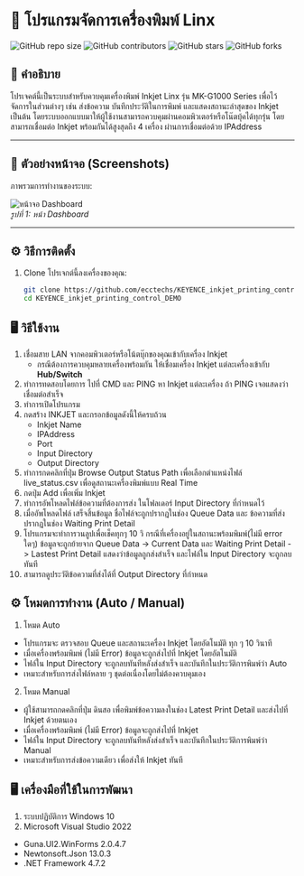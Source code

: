 
# 🚀 โปรแกรมจัดการเครื่องพิมพ์ Linx

![GitHub repo size](https://img.shields.io/github/repo-size/username/repo-name)
![GitHub contributors](https://img.shields.io/github/contributors/username/repo-name)
![GitHub stars](https://img.shields.io/github/stars/username/repo-name?style=social)
![GitHub forks](https://img.shields.io/github/forks/username/repo-name?style=social)

## 📖 คำอธิบาย
โปรเจคต์นี้เป็นระบบสําหรับควบคุมเครื่องพิมพ์ Inkjet Linx รุ่น MK-G1000 Series เพื่อไว้จัดการในส่วนต่างๆ เช่น ส่งข้อความ บันทึกประวัติในการพิมพ์ และแสดงสถานะล่าสุดของ Inkjet เป็นต้น 
โดยระบบออกแบบมาให้ผู้ใช้งานสามารถควบคุมผ่านคอมพิวเตอร์หรือโน๊ตบุ้คได้ทุกรุ่น โดยสามารถเชื่อมต่อ Inkjet พร้อมกันได้สูงสุดถึง 4 เครื่อง ผ่านการเชื่อมต่อด้วย IPAddress

---

## 📸 ตัวอย่างหน้าจอ (Screenshots)

ภาพรวมการทำงานของระบบ:

![หน้าจอ Dashboard](./images/dashboard.png)  
*รูปที่ 1: หน้า Dashboard*

---

## ⚙️ วิธีการติดตั้ง

1. Clone โปรเจกต์นี้ลงเครื่องของคุณ:
   ```bash 
   git clone https://github.com/ecctechs/KEYENCE_inkjet_printing_control_DEMO.git
   cd KEYENCE_inkjet_printing_control_DEMO


## 🖥️ วิธีใช้งาน

1. เชื่อมสาย LAN จากคอมพิวเตอร์หรือโน้ตบุ๊กของคุณเข้ากับเครื่อง Inkjet
   - กรณีต้องการควบคุมหลายเครื่องพร้อมกัน ให้เชื่อมเครื่อง Inkjet แต่ละเครื่องเข้ากับ **Hub/Switch**
2. ทําการทดสอบโดยการ ไปที่ CMD และ PING หา Inkjet แต่ละเครื่อง ถ้า PING เจอแสดงว่าเชื่อมต่อสําเร็จ
3. ทําการเปิดโปรแกรม
4. กดสร้าง INKJET และกรอกข้อมูลดังนี้ให้ครบถ้วน
   - Inkjet Name
   - IPAddress
   - Port
   - Input Directory
   - Output Directory
5. ทําการกดคลิกที่ปุ่ม Browse Output Status Path เพื่อเลือกตําแหน่งไฟล์ live_status.csv เพื่อดูสถานะเครื่องพิมพ์แบบ Real Time
6. กดปุ่ม Add เพื่อเพิ่ม Inkjet
7. ทําการอัพโหลดไฟล์ข้อความที่ต้องการส่ง ในโฟลเดอร์ Input Directory ที่กําหนดไว้
8. เมื่ออัพโหลดไฟล์ เสร็จสิ้นข้อมูล ชื่อไฟล์จะถูกปรากฎในช่อง Queue Data และ ข้อความที่ส่งปรากฎในช่อง Waiting Print Detail 
9. โปรแกรมจะทําการวนลูปเพื่อเช็คทุกๆ 10 วิ กรณีที่เครื่องอยู่ในสถานะพร้อมพิมพ์(ไม่มี error ใดๆ)  ข้อมูลจะถูกย้ายจาก  Queue Data -> Current Data และ Waiting Print Detail -> Lastest Print Detail แสดงว่าข้อมูลถูกส่งสําเร็จ และไฟล์ใน Input Directory จะถูกลบทันที
10. สามารถดูประวัติข้อความที่ส่งได้ที่ Output Directory ที่กําหนด

## ⚙️ โหมดการทำงาน (Auto / Manual)

1. โหมด Auto
- โปรแกรมจะ ตรวจสอบ Queue และสถานะเครื่อง Inkjet โดยอัตโนมัติ ทุก ๆ 10 วินาที  
- เมื่อเครื่องพร้อมพิมพ์ (ไม่มี Error) ข้อมูลจะถูกส่งไปที่ Inkjet โดยอัตโนมัติ
- ไฟล์ใน Input Directory จะถูกลบทันทีหลังส่งสำเร็จ และบันทึกในประวัติการพิมพ์ว่า Auto
- เหมาะสำหรับการส่งไฟล์หลาย ๆ ชุดต่อเนื่องโดยไม่ต้องควบคุมเอง

2. โหมด Manual
- ผู้ใช้สามารถกดคลิกที่ปุ่ม ดินสอ เพื่อพิมพ์ข้อความลงในช่อง Latest Print Detail และส่งไปที่ Inkjet ด้วยตนเอง  
- เมื่อเครื่องพร้อมพิมพ์ (ไม่มี Error) ข้อมูลจะถูกส่งไปที่ Inkjet  
- ไฟล์ใน Input Directory จะถูกลบทันทีหลังส่งสำเร็จ และบันทึกในประวัติการพิมพ์ว่า Manual 
- เหมาะสำหรับการส่งข้อความเดียว เพื่อส่งให้ Inkjet ทันที

## 🖥️ เครื่องมือที่ใช้ในการพัฒนา

1. ระบบปฏิบัติการ Windows 10
2. Microsoft Visual Studio 2022
 - Guna.UI2.WinForms 2.0.4.7
 - Newtonsoft.Json 13.0.3
 - .NET Framework 4.7.2

